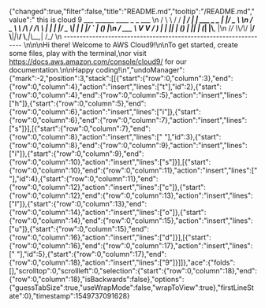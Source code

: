 {"changed":true,"filter":false,"title":"README.md","tooltip":"/README.md","value":"   this is cloud 9      ___        ______     ____ _                 _  ___  \n        / \\ \\      / / ___|   / ___| | ___  _   _  __| |/ _ \\ \n       / _ \\ \\ /\\ / /\\___ \\  | |   | |/ _ \\| | | |/ _` | (_) |\n      / ___ \\ V  V /  ___) | | |___| | (_) | |_| | (_| |\\__, |\n     /_/   \\_\\_/\\_/  |____/   \\____|_|\\___/ \\__,_|\\__,_|  /_/ \n ----------------------------------------------------------------- \n\n\nHi there! Welcome to AWS Cloud9!\n\nTo get started, create some files, play with the terminal,\nor visit https://docs.aws.amazon.com/console/cloud9/ for our documentation.\n\nHappy coding!\n","undoManager":{"mark":-2,"position":3,"stack":[[{"start":{"row":0,"column":3},"end":{"row":0,"column":4},"action":"insert","lines":["t"],"id":2},{"start":{"row":0,"column":4},"end":{"row":0,"column":5},"action":"insert","lines":["h"]},{"start":{"row":0,"column":5},"end":{"row":0,"column":6},"action":"insert","lines":["i"]},{"start":{"row":0,"column":6},"end":{"row":0,"column":7},"action":"insert","lines":["s"]}],[{"start":{"row":0,"column":7},"end":{"row":0,"column":8},"action":"insert","lines":[" "],"id":3},{"start":{"row":0,"column":8},"end":{"row":0,"column":9},"action":"insert","lines":["i"]},{"start":{"row":0,"column":9},"end":{"row":0,"column":10},"action":"insert","lines":["s"]}],[{"start":{"row":0,"column":10},"end":{"row":0,"column":11},"action":"insert","lines":[" "],"id":4},{"start":{"row":0,"column":11},"end":{"row":0,"column":12},"action":"insert","lines":["c"]},{"start":{"row":0,"column":12},"end":{"row":0,"column":13},"action":"insert","lines":["l"]},{"start":{"row":0,"column":13},"end":{"row":0,"column":14},"action":"insert","lines":["o"]},{"start":{"row":0,"column":14},"end":{"row":0,"column":15},"action":"insert","lines":["u"]},{"start":{"row":0,"column":15},"end":{"row":0,"column":16},"action":"insert","lines":["d"]}],[{"start":{"row":0,"column":16},"end":{"row":0,"column":17},"action":"insert","lines":[" "],"id":5},{"start":{"row":0,"column":17},"end":{"row":0,"column":18},"action":"insert","lines":["9"]}]]},"ace":{"folds":[],"scrolltop":0,"scrollleft":0,"selection":{"start":{"row":0,"column":18},"end":{"row":0,"column":18},"isBackwards":false},"options":{"guessTabSize":true,"useWrapMode":false,"wrapToView":true},"firstLineState":0},"timestamp":1549737091628}